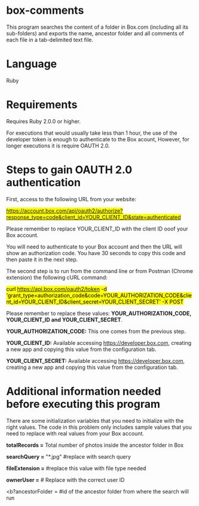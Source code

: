 # box-comments
This program searches the content of a folder in Box.com (including all its sub-folders) and exports the name, ancestor folder and all comments of each file in a tab-delimited text file.

# Language
  Ruby

# Requirements

Requires Ruby 2.0.0 or higher.

For executions that would usually take less than 1 hour, the use of the developer token is enough to authenticate to the Box acount, However, for longer executions it is require OAUTH 2.0.

# Steps to gain OAUTH 2.0 authentication

First, access to the following URL from your website: 

<mark>https://account.box.com/api/oauth2/authorize?response_type=code&client_id=YOUR_CLIENT_ID&state=authenticated</mark>

Please remember to replace YOUR_CLIENT_ID with the client ID ooof your Box account.

You will need to authenticate to your Box account and then the URL will show an authorization code. You have 30 seconds to copy this code and then paste it in the next step.

The second step is to run from the command line or from Postman (Chrome extension) the following cURL command:

<mark>curl https://api.box.com/oauth2/token -d 'grant_type=authorization_code&code=YOUR_AUTHORIZATION_CODE&client_id=YOUR_CLIENT_ID&client_secret=YOUR_CLIENT_SECRET' -X POST</mark>

Please remember to replace these values: <b>YOUR_AUTHORIZATION_CODE, YOUR_CLIENT_ID and YOUR_CLIENT_SECRET</b>.

<b>YOUR_AUTHORIZATION_CODE:</b> This one comes from the previous step.

<b>YOUR_CLIENT_ID:</b> Available accessing https://developer.box.com, creating a new app and copying this value from the configuration tab.

<b>YOUR_CLIENT_SECRET:</b> Available accessing https://developer.box.com, creating a new app and copying this value from the configuration tab.

# Additional information needed before executing this program
There are some initialization variables that you need to initialize with the right values. The code in this problem only includes sample values that you need to replace with real values from your Box account.

<b>totalRecords =</b> Total number of photos inside the ancestor folder in Box

<b>searchQuery =</b> "*.jpg" #replace with search query

<b>fileExtension =</b> #replace this value with file type needed

<b>ownerUser =</b> # Replace with the correct user ID

<b?ancestorFolder =</b> #id of the ancestor folder from where the search will run


